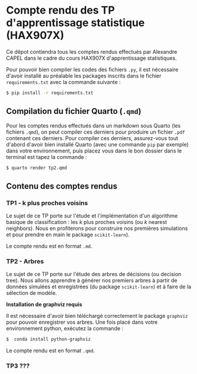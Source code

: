 # Compte rendu des TP d'apprentissage statistique (HAX907X)

Ce dêpot contiendra tous les comptes rendus effectués par Alexandre CAPEL dans le cadre du cours HAX907X d'apprentissage statistiques. 

Pour pouvoir bien compiler les codes des fichiers `.py`, il est nécessaire d'avoir installé au préalable les packages inscrits dans le fichier `requirements.txt` avec la commande suivante :

```bash
$ pip install -r requirements.txt
```

## Compilation du fichier Quarto (`.qmd`)

Pour les comptes rendus effectués dans un markdown sous Quarto (les fichiers `.qmd`), on peut compiler ces derniers pour produire un fichier `.pdf` contenant ces derniers. Pour compiler ces derniers, assurez-vous tout d'abord d'avoir bien installé Quarto (avec une commande `pip` par exemple) dans votre environnement, puis placez vous dans le bon dossier dans le terminal est tapez la commande :

```bash
$ quarto render tp2.qmd
```

## Contenu des comptes rendus

### TP1 - k plus proches voisins

Le sujet de ce TP porte sur l'étude et l'implémentation d'un algorithme basique de classification : les $k$ plus proches voisins (ou $k$ nearest neighbors). Nous en profiterons pour construire nos premières simulations et pour prendre en main le package `scikit-learn`).

Le compte rendu est en format `.md`.

### TP2 - Arbres

Le sujet de ce TP porte sur l'étude des arbres de décisions (ou decision tree). Nous allons apprendre à générer nos premiers arbres à partir de données simulées et enregistrées (du package `scikit-learn`) et à faire de la sélection de modèle.

**Installation de graphviz requis**

Il est nécessaire d'avoir bien téléchargé correctement le package `graphviz` pour pouvoir enregistrer vos arbres. Une fois placé dans votre environnement python, exécutez la commande :

```bash
$  conda install python-graphviz
```

Le compte rendu est en format `.qmd`.


### TP3 ???